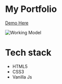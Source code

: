 # My Portfolio

[Demo Here](https://banurekhamohan279.github.io/Banurekha-Mohan-Portfolio/)

![Working Model](https://github.com/banurekhaMohan279/Portfolio-V1/blob/master/images/workingModel.gif)

# Tech stack
- HTML5
- CSS3
- Vanilla Js
